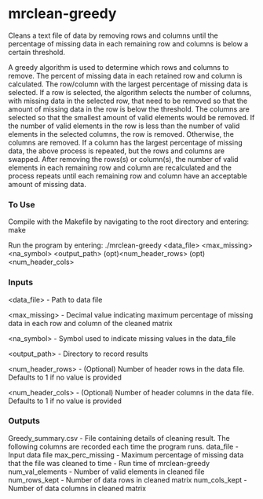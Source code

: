# mrclean-greedy
Cleans a text file of data by removing rows and columns until the percentage of missing data in each remaining row and columns is below a certain threshold.

A greedy algorithm is used to determine which rows and columns to remove. The percent of missing data in each retained row and column is calculated. The row/column with the largest percentage of missing data is selected. If a row is selected, the algorithm selects the number of columns, with missing data in the selected row, that need to be removed so that the amount of missing data in the row is below the threshold. The columns are selected so that the smallest amount of valid elements would be removed. If the number of valid elements in the row is less than the number of valid elements in the selected columns, the row is removed. Otherwise, the columns are removed. If a column has the largest percentage of missing data, the above process is repeated, but the rows and columns are swapped. After removing the rows(s) or column(s), the number of valid elements in each remaining row and column are recalculated and the process repeats until each remaining row and column have an acceptable amount of missing data.

### To Use
Compile with the Makefile by navigating to the root directory and entering: make

Run the program by entering: ./mrclean-greedy <data_file> <max_missing> <na_symbol> <output_path> (opt)<num_header_rows> (opt)<num_header_cols>

### Inputs
<data_file> - Path to data file

<max_missing> - Decimal value indicating maximum percentage of missing data in each row and column of the cleaned matrix

<na_symbol> - Symbol used to indicate missing values in the data_file

<output_path> - Directory to record results

<num_header_rows> - (Optional) Number of header rows in the data file. Defaults to 1 if no value is provided

<num_header_cols> - (Optional) Number of header columns in the data file. Defaults to 1 if no value is provided

### Outputs
Greedy_summary.csv - File containing details of cleaning result. The following columns are recorded each time the program runs.
data_file - Input data file
max_perc_missing - Maximum percentage of missing data that the file was cleaned to
time - Run time of mrclean-greedy
num_val_elements - Number of valid elements in cleaned file
num_rows_kept - Number of data rows in cleaned matrix
num_cols_kept - Number of data columns in cleaned matrix



